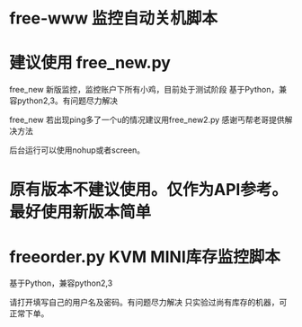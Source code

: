 # free-www 监控自动关机脚本

# 建议使用  free_new.py

free_new 新版监控，监控账户下所有小鸡，目前处于测试阶段
基于Python，兼容python2,3。有问题尽力解决

free_new 若出现ping多了一个u的情况建议用free_new2.py
感谢丐帮老哥提供解决方法

后台运行可以使用nohup或者screen。

# 原有版本不建议使用。仅作为API参考。最好使用新版本简单

# freeorder.py KVM MINI库存监控脚本

基于Python，兼容python2,3

请打开填写自己的用户名及密码。有问题尽力解决
只实验过尚有库存的机器，可正常下单。


